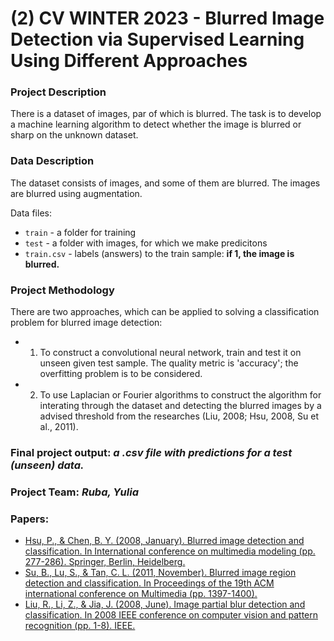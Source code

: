 # (2) CV WINTER 2023 - Blurred Image Detection via Supervised Learning Using Different Approaches

### Project Description
There is a dataset of images, par of which is blurred. The task is to develop a machine learning algorithm to detect whether the image is blurred or sharp on the unknown dataset.

### Data Description
The dataset consists of images, and some of them are blurred. The images are blurred using augmentation.

Data files:
- ```train``` - a folder for training
- ```test``` - a folder with images, for which we make predicitons
- ```train.csv``` - labels (answers) to the train sample: **if 1, the image is blurred.**

### Project Methodology

There are two approaches, which can be applied to solving a classification problem for blurred image detection:
- 1) To construct a convolutional neural network, train and test it on unseen given test sample. The quality metric is 'accuracy'; the overfitting problem is to be considered.
- 2) To use  Laplacian or Fourier algorithms to construct the algorithm for interating through the dataset and detecting the blurred images by a advised threshold from the researches (Liu, 2008; Hsu, 2008, Su et al., 2011).

### Final project output: ***a .csv file with predictions for a test (unseen) data.***

### Project Team: _Ruba, Yulia_

### Papers:
- [Hsu, P., & Chen, B. Y. (2008, January). Blurred image detection and classification. In International conference on multimedia modeling (pp. 277-286). Springer, Berlin, Heidelberg.](https://jiaya.me/all_final_papers/blur_detect_cvpr08.pdf)
- [Su, B., Lu, S., & Tan, C. L. (2011, November). Blurred image region detection and classification. In Proceedings of the 19th ACM international conference on Multimedia (pp. 1397-1400).](https://fled.github.io/paper/blur.pdf)
- [Liu, R., Li, Z., & Jia, J. (2008, June). Image partial blur detection and classification. In 2008 IEEE conference on computer vision and pattern recognition (pp. 1-8). IEEE.](http://graphics.im.ntu.edu.tw/docs/mmm08.pdf)
